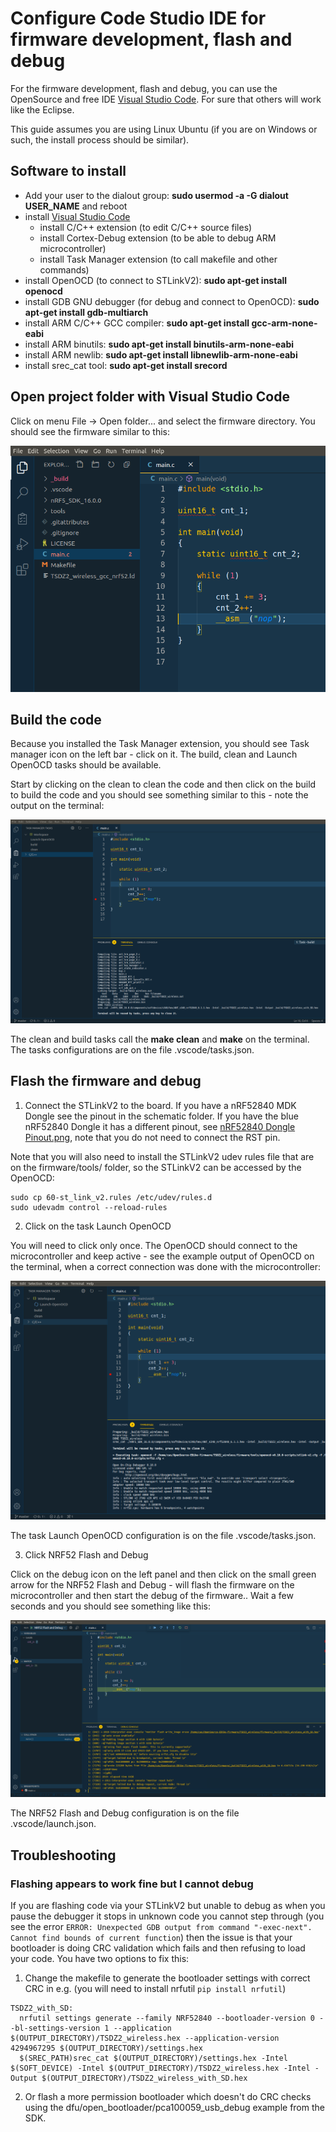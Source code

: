 # Configure Code Studio IDE for firmware development, flash and debug

For the firmware development, flash and debug, you can use the OpenSource and free IDE [Visual Studio Code](https://code.visualstudio.com/). For sure that others will work like the Eclipse.

This guide assumes you are using Linux Ubuntu (if you are on Windows or such, the install process should be similar).

## Software to install

- Add your user to the dialout group: __sudo usermod -a -G dialout USER_NAME__ and reboot
- install [Visual Studio Code](https://code.visualstudio.com/)
  - install C/C++ extension (to edit C/C++ source files)
  - install Cortex-Debug extension (to be able to debug ARM microcontroller)
  - install Task Manager extension (to call makefile and other commands)
- install OpenOCD (to connect to STLinkV2): __sudo apt-get install openocd__
- install GDB GNU debugger (for debug and connect to OpenOCD): __sudo apt-get install gdb-multiarch__
- install ARM C/C++ GCC compiler: __sudo apt-get install gcc-arm-none-eabi__
- install ARM binutils: __sudo apt-get install binutils-arm-none-eabi__
- install ARM newlib: __sudo apt-get install libnewlib-arm-none-eabi__
- install srec_cat tool: __sudo apt-get install srecord__

## Open project folder with Visual Studio Code

Click on menu File -> Open folder... and select the firmware directory. You should see the firmware similar to this:

![](flash_debug_1.png)

## Build the code

Because you installed the Task Manager extension, you should see Task manager icon on the left bar - click on it. The build, clean and Launch OpenOCD tasks should be available.

Start by clicking on the clean to clean the code and then click on the build to build the code and you should see something similar to this - note the output on the terminal:

![](flash_debug_2.png)

The clean and build tasks call the __make clean__ and __make__ on the terminal. The tasks configurations are on the file .vscode/tasks.json.

## Flash the firmware and debug

1. Connect the STLinkV2 to the board. If you have a nRF52840 MDK Dongle see the pinout in the schematic folder. If you have the blue nRF52840 Dongle it has a different pinout, see [nRF52840 Dongle Pinout.png](./nRF52840%20Dongle%20Pinout.png), note that you do not need to connect the RST pin.

Note that you will also need to install the STLinkV2 udev rules file that are on the firmware/tools/ folder, so the STLinkV2 can be accessed by the OpenOCD:
```
sudo cp 60-st_link_v2.rules /etc/udev/rules.d
sudo udevadm control --reload-rules
```

2. Click on the task Launch OpenOCD

You will need to click only once. The OpenOCD should connect to the microcontroller and keep active - see the example output of OpenOCD on the terminal, when a correct connection was done with the microcontroller:

![](flash_debug_3.png)

The task Launch OpenOCD configuration is on the file .vscode/tasks.json.

3. Click NRF52 Flash and Debug

Click on the debug icon on the left panel and then click on the small green arrow for the NRF52 Flash and Debug - will flash the firmware on the microcontroller and then start the debug of the firmware.. Wait a few seconds and you should see something like this:

![](flash_debug_4.png)

The NRF52 Flash and Debug configuration is on the file .vscode/launch.json.

## Troubleshooting

### Flashing appears to work fine but I cannot debug
If you are flashing code via your STLinkV2 but unable to debug as when you pause the debugger it stops in unknown code you cannot step through (you see the error `ERROR: Unexpected GDB output from command "-exec-next". Cannot find bounds of current function`) then the issue is that your bootloader is doing CRC validation which fails and then refusing to load your code. You have two options to fix this:

1. Change the makefile to generate the bootloader settings with correct CRC in e.g. (you will need to install nrfutil `pip install nrfutil`)
```make
TSDZ2_with_SD:
  nrfutil settings generate --family NRF52840 --bootloader-version 0 --bl-settings-version 1 --application $(OUTPUT_DIRECTORY)/TSDZ2_wireless.hex --application-version 4294967295 $(OUTPUT_DIRECTORY)/settings.hex
  $(SREC_PATH)srec_cat $(OUTPUT_DIRECTORY)/settings.hex -Intel $(SOFT_DEVICE) -Intel $(OUTPUT_DIRECTORY)/TSDZ2_wireless.hex -Intel -Output $(OUTPUT_DIRECTORY)/TSDZ2_wireless_with_SD.hex
```
2. Or flash a more permission bootloader which doesn't do CRC checks using the dfu/open_bootloader/pca100059_usb_debug example from the SDK.
